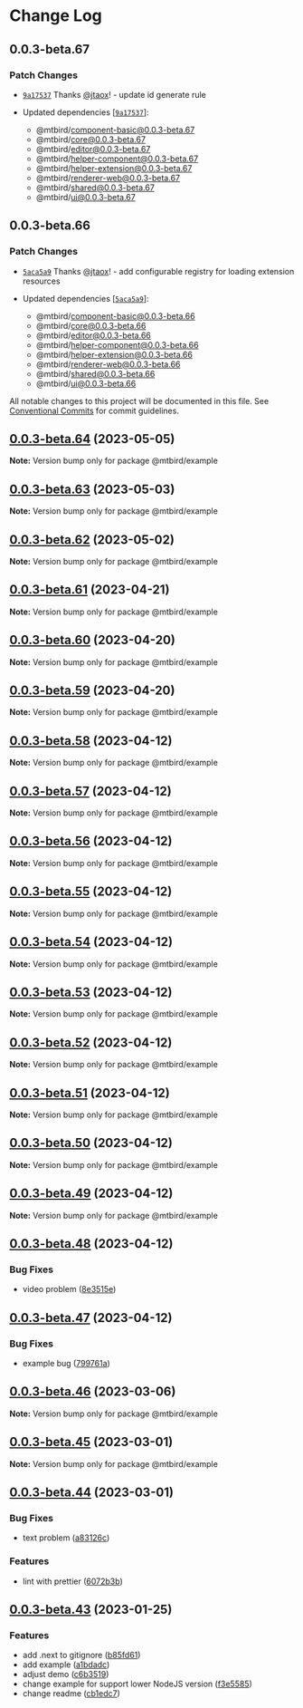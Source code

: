 # Change Log

## 0.0.3-beta.67

### Patch Changes

- [`9a17537`](https://github.com/staringos/mtbird/commit/9a17537cdf970012bccc556377f48b871e28d53f) Thanks [@jtaox](https://github.com/jtaox)! - update id generate rule

- Updated dependencies [[`9a17537`](https://github.com/staringos/mtbird/commit/9a17537cdf970012bccc556377f48b871e28d53f)]:
  - @mtbird/component-basic@0.0.3-beta.67
  - @mtbird/core@0.0.3-beta.67
  - @mtbird/editor@0.0.3-beta.67
  - @mtbird/helper-component@0.0.3-beta.67
  - @mtbird/helper-extension@0.0.3-beta.67
  - @mtbird/renderer-web@0.0.3-beta.67
  - @mtbird/shared@0.0.3-beta.67
  - @mtbird/ui@0.0.3-beta.67

## 0.0.3-beta.66

### Patch Changes

- [`5aca5a9`](https://github.com/staringos/mtbird/commit/5aca5a9b2b7c2c54a623547607d2ade72f28a39a) Thanks [@jtaox](https://github.com/jtaox)! - add configurable registry for loading extension resources

- Updated dependencies [[`5aca5a9`](https://github.com/staringos/mtbird/commit/5aca5a9b2b7c2c54a623547607d2ade72f28a39a)]:
  - @mtbird/component-basic@0.0.3-beta.66
  - @mtbird/core@0.0.3-beta.66
  - @mtbird/editor@0.0.3-beta.66
  - @mtbird/helper-component@0.0.3-beta.66
  - @mtbird/helper-extension@0.0.3-beta.66
  - @mtbird/renderer-web@0.0.3-beta.66
  - @mtbird/shared@0.0.3-beta.66
  - @mtbird/ui@0.0.3-beta.66

All notable changes to this project will be documented in this file.
See [Conventional Commits](https://conventionalcommits.org) for commit guidelines.

## [0.0.3-beta.64](https://github.com/staringos/mtbird/compare/v0.0.3-beta.63...v0.0.3-beta.64) (2023-05-05)

**Note:** Version bump only for package @mtbird/example

## [0.0.3-beta.63](https://github.com/staringos/mtbird/compare/v0.0.3-beta.62...v0.0.3-beta.63) (2023-05-03)

**Note:** Version bump only for package @mtbird/example

## [0.0.3-beta.62](https://github.com/staringos/mtbird/compare/v0.0.3-beta.61...v0.0.3-beta.62) (2023-05-02)

**Note:** Version bump only for package @mtbird/example

## [0.0.3-beta.61](https://github.com/staringos/mtbird/compare/v0.0.3-beta.60...v0.0.3-beta.61) (2023-04-21)

**Note:** Version bump only for package @mtbird/example

## [0.0.3-beta.60](https://github.com/staringos/mtbird/compare/v0.0.3-beta.59...v0.0.3-beta.60) (2023-04-20)

**Note:** Version bump only for package @mtbird/example

## [0.0.3-beta.59](https://github.com/staringos/mtbird/compare/v0.0.3-beta.58...v0.0.3-beta.59) (2023-04-20)

**Note:** Version bump only for package @mtbird/example

## [0.0.3-beta.58](https://github.com/staringos/mtbird/compare/v0.0.3-beta.57...v0.0.3-beta.58) (2023-04-12)

**Note:** Version bump only for package @mtbird/example

## [0.0.3-beta.57](https://github.com/staringos/mtbird/compare/v0.0.3-beta.56...v0.0.3-beta.57) (2023-04-12)

**Note:** Version bump only for package @mtbird/example

## [0.0.3-beta.56](https://github.com/staringos/mtbird/compare/v0.0.3-beta.55...v0.0.3-beta.56) (2023-04-12)

**Note:** Version bump only for package @mtbird/example

## [0.0.3-beta.55](https://github.com/staringos/mtbird/compare/v0.0.3-beta.54...v0.0.3-beta.55) (2023-04-12)

**Note:** Version bump only for package @mtbird/example

## [0.0.3-beta.54](https://github.com/staringos/mtbird/compare/v0.0.3-beta.53...v0.0.3-beta.54) (2023-04-12)

**Note:** Version bump only for package @mtbird/example

## [0.0.3-beta.53](https://github.com/staringos/mtbird/compare/v0.0.3-beta.52...v0.0.3-beta.53) (2023-04-12)

**Note:** Version bump only for package @mtbird/example

## [0.0.3-beta.52](https://github.com/staringos/mtbird/compare/v0.0.3-beta.51...v0.0.3-beta.52) (2023-04-12)

**Note:** Version bump only for package @mtbird/example

## [0.0.3-beta.51](https://github.com/staringos/mtbird/compare/v0.0.3-beta.50...v0.0.3-beta.51) (2023-04-12)

**Note:** Version bump only for package @mtbird/example

## [0.0.3-beta.50](https://github.com/staringos/mtbird/compare/v0.0.3-beta.49...v0.0.3-beta.50) (2023-04-12)

**Note:** Version bump only for package @mtbird/example

## [0.0.3-beta.49](https://github.com/staringos/mtbird/compare/v0.0.3-beta.48...v0.0.3-beta.49) (2023-04-12)

**Note:** Version bump only for package @mtbird/example

## [0.0.3-beta.48](https://github.com/staringos/mtbird/compare/v0.0.3-beta.47...v0.0.3-beta.48) (2023-04-12)

### Bug Fixes

- video problem ([8e3515e](https://github.com/staringos/mtbird/commit/8e3515e076e88e7f612c95793117442cccce66a0))

## [0.0.3-beta.47](https://github.com/staringos/mtbird/compare/v0.0.3-beta.46...v0.0.3-beta.47) (2023-04-12)

### Bug Fixes

- example bug ([799761a](https://github.com/staringos/mtbird/commit/799761a3f92564f9f16f995bdbaeb50ed937a074))

## [0.0.3-beta.46](https://github.com/staringos/mtbird/compare/v0.0.3-beta.45...v0.0.3-beta.46) (2023-03-06)

**Note:** Version bump only for package @mtbird/example

## [0.0.3-beta.45](https://github.com/staringos/mtbird/compare/v0.0.3-beta.44...v0.0.3-beta.45) (2023-03-01)

**Note:** Version bump only for package @mtbird/example

## [0.0.3-beta.44](https://github.com/staringos/mtbird/compare/v0.0.3-beta.43...v0.0.3-beta.44) (2023-03-01)

### Bug Fixes

- text problem ([a83126c](https://github.com/staringos/mtbird/commit/a83126c8e94f0387819d738a7192f397ea2cea0f))

### Features

- lint with prettier ([6072b3b](https://github.com/staringos/mtbird/commit/6072b3bb1845ac737c68c610009e37340649b7ee))

## [0.0.3-beta.43](https://github.com/staringos/mtbird/compare/v0.0.3-beta.42...v0.0.3-beta.43) (2023-01-25)

### Features

- add .next to gitignore ([b85fd61](https://github.com/staringos/mtbird/commit/b85fd61802b829e1470fdd03f43b6fa27166af92))
- add example ([a1bdadc](https://github.com/staringos/mtbird/commit/a1bdadc1bc811d61b12856c4450a354b30c20892))
- adjust demo ([c6b3519](https://github.com/staringos/mtbird/commit/c6b35191ed6bd9f454d50081f5215f7eb9166aa9))
- change example for support lower NodeJS version ([f3e5585](https://github.com/staringos/mtbird/commit/f3e5585dd759d7bbb3d89585aa2ad6a068f80d36))
- change readme ([cb1edc7](https://github.com/staringos/mtbird/commit/cb1edc784e318008258bec29a8b0bd038345f9b8))
